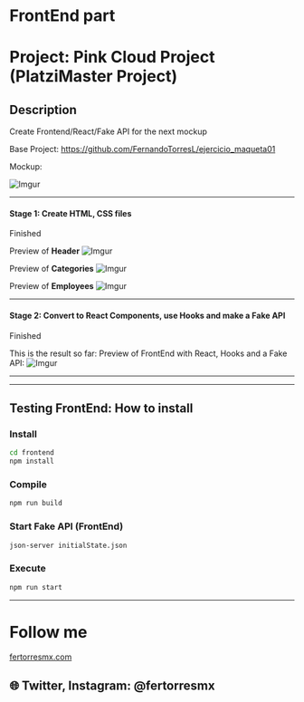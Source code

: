 
# FrontEnd part
# Project: Pink Cloud Project (PlatziMaster Project)

## Description

Create Frontend/React/Fake API for the next mockup

Base Project: https://github.com/FernandoTorresL/ejercicio_maqueta01

Mockup:

![Imgur](https://i.imgur.com/ezVmirk.png)

---

#### Stage 1: Create HTML, CSS files

Finished

Preview of **Header**
![Imgur](https://i.imgur.com/D28wlAF.png)

Preview of **Categories**
![Imgur](https://i.imgur.com/rOMJZNM.png)

Preview of **Employees**
![Imgur](https://i.imgur.com/333sui8.png)

---

#### Stage 2: Convert to React Components, use Hooks and make a Fake API

Finished

This is the result so far: Preview of FrontEnd with React, Hooks and a Fake API:
![Imgur](https://i.imgur.com/vx23bAO.png)

---
---


## Testing FrontEnd: How to install

### Install

```bash
cd frontend
npm install
```

### Compile

```bash
npm run build
```

### Start Fake API (FrontEnd)

```bash
json-server initialState.json
```

### Execute

```bash
npm run start
```

---

# Follow me

[fertorresmx.com](http://fertorresmx.com/)

## :globe_with_meridians: Twitter, Instagram: @fertorresmx
